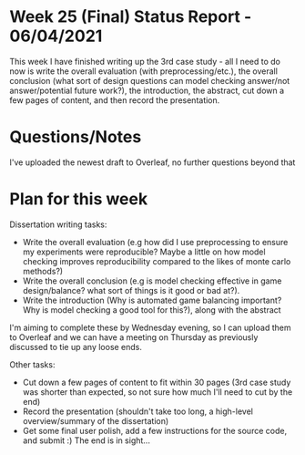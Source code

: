 # Week 25 (Final) Status Report - 06/04/2021

This week I have finished writing up the 3rd case study - all I need to do now is write the overall evaluation (with preprocessing/etc.), the overall conclusion (what sort of design questions can model checking answer/not answer/potential future work?), the introduction, the abstract, cut down a few pages of content, and then record the presentation.

# Questions/Notes

I've uploaded the newest draft to Overleaf, no further questions beyond that

# Plan for this week

Dissertation writing tasks:
* Write the overall evaluation (e.g how did I use preprocessing to ensure my experiments were reproducible? Maybe a little on how model checking improves reproducibility compared to the likes of monte carlo methods?)
* Write the overall conclusion (e.g is model checking effective in game design/balance? what sort of things is it good or bad at?).
* Write the introduction (Why is automated game balancing important? Why is model checking a good tool for this?), along with the abstract

I'm aiming to complete these by Wednesday evening, so I can upload them to Overleaf and we can have a meeting on Thursday as previously discussed to tie up any loose ends.

Other tasks:
* Cut down a few pages of content to fit within 30 pages (3rd case study was shorter than expected, so not sure how much I'll need to cut by the end)
* Record the presentation (shouldn't take too long, a high-level overview/summary of the dissertation)
* Get some final user polish, add a few instructions for the source code, and submit :) The end is in sight...